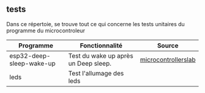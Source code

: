 ## tests ##
Dans ce répertoie, se trouve tout ce qui concerne les tests unitaires du programme du microcontroleur

| Programme | Fonctionnalité | Source |
|-----------|----------------|--------|
| esp32-deep-sleep-wake-up | Test du wake up après un Deep sleep. | [microcontrollerslab](https://microcontrollerslab.com/esp32-deep-sleep-wake-up-sources-arduino-ide/) |
| leds | Test l'allumage des leds | |
